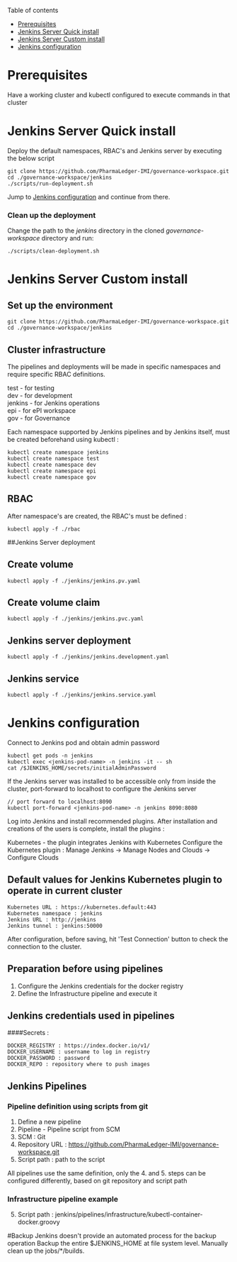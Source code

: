 Table of contents
- [Prerequisites](#prerequisites)
- [Jenkins Server Quick install](#jenkins-server-quick-install)
- [Jenkins Server Custom install](#jenkins-server-custom-install)
- [Jenkins configuration](#jenkins-configuration)


# Prerequisites

Have a working cluster and kubectl configured to execute commands in that cluster

# Jenkins Server Quick install

Deploy the default namespaces, RBAC's and Jenkins server by executing the below script
```shell
git clone https://github.com/PharmaLedger-IMI/governance-workspace.git
cd ./governance-workspace/jenkins
./scripts/run-deployment.sh
```
Jump to [Jenkins configuration](#jenkins-configuration) and continue from there.

### Clean up the deployment

Change the path to the <i>jenkins</i> directory in the cloned <i>governance-workspace</i> directory and run:
```shell
./scripts/clean-deployment.sh
```

# Jenkins Server Custom install


## Set up the environment

```shell
git clone https://github.com/PharmaLedger-IMI/governance-workspace.git
cd ./governance-workspace/jenkins
```

## Cluster infrastructure

The pipelines and deployments will be made in specific namespaces and require specific RBAC definitions.

test - for testing <br/>
dev - for development <br/>
jenkins - for Jenkins operations <br/>
epi - for ePI workspace <br/>
gov - for Governance <br/>

Each namespace supported by Jenkins pipelines and by Jenkins itself, must be created beforehand using kubectl :

```shell
kubectl create namespace jenkins
kubectl create namespace test
kubectl create namespace dev
kubectl create namespace epi
kubectl create namespace gov
```

## RBAC
After namespace's are created, the RBAC's must be defined :
```shell
kubectl apply -f ./rbac
```
##Jenkins Server deployment

## Create volume 
```shell
kubectl apply -f ./jenkins/jenkins.pv.yaml
```
## Create volume claim
```shell
kubectl apply -f ./jenkins/jenkins.pvc.yaml
```
## Jenkins server deployment
```shell
kubectl apply -f ./jenkins/jenkins.development.yaml
```
## Jenkins service
```shell
kubectl apply -f ./jenkins/jenkins.service.yaml
```
# Jenkins configuration

Connect to Jenkins pod and obtain admin password

```shell
kubectl get pods -n jenkins
kubectl exec <jenkins-pod-name> -n jenkins -it -- sh
cat /$JENKINS_HOME/secrets/initialAdminPassword
```
If the Jenkins server was installed to be accessible only from inside the cluster, port-forward to localhost to configure the Jenkins server

```shell
// port forward to localhost:8090
kubectl port-forward <jenkins-pod-name> -n jenkins 8090:8080
```
Log into Jenkins and install recommended plugins. After installation and creations of the users is complete, install the plugins :

Kubernetes - the plugin integrates Jenkins with Kubernetes
Configure the Kubernetes plugin : Manage Jenkins -> Manage Nodes and Clouds -> Configure Clouds

## Default values for Jenkins Kubernetes plugin to operate in current cluster
```
Kubernetes URL : https://kubernetes.default:443
Kubernetes namespace : jenkins
Jenkins URL : http://jenkins
Jenkins tunnel : jenkins:50000 
```

After configuration, before saving, hit 'Test Connection' button to check the connection to the cluster.

## Preparation before using pipelines

1. Configure the Jenkins credentials for the docker registry
2. Define the Infrastructure pipeline and execute it

## Jenkins credentials used in pipelines

####Secrets :
```
DOCKER_REGISTRY : https://index.docker.io/v1/
DOCKER_USERNAME : username to log in registry
DOCKER_PASSWORD : password
DOCKER_REPO : repository where to push images
```

## Jenkins Pipelines

### Pipeline definition using scripts from git

1. Define a new pipeline
2. Pipeline - Pipeline script from SCM
3. SCM : Git
4. Repository URL : https://github.com/PharmaLedger-IMI/governance-workspace.git
5. Script path : path to the script

All pipelines use the same definition, only the 4. and 5. steps can be configured differently, based on git repository and script path 

### Infrastructure pipeline example

5. Script path : jenkins/pipelines/infrastructure/kubectl-container-docker.groovy



#Backup
Jenkins doesn't provide an automated process for the backup operation
Backup the entire $JENKINS_HOME at file system level. Manually clean up the jobs/*/builds.


